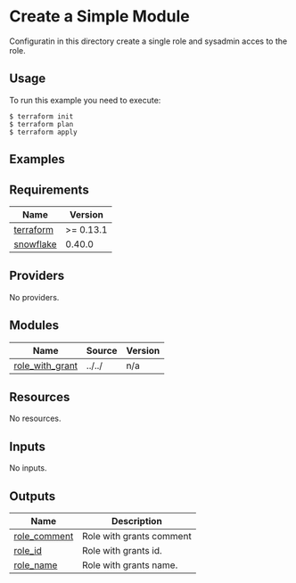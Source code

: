 # Create a Simple Module

Configuratin in this directory create a single role and sysadmin acces to the role.

## Usage

To run this example you need to execute:

```shell
$ terraform init
$ terraform plan
$ terraform apply
```

## Examples
<!-- BEGINNING OF PRE-COMMIT-TERRAFORM DOCS HOOK -->
## Requirements

| Name | Version |
|------|---------|
| <a name="requirement_terraform"></a> [terraform](#requirement\_terraform) | >= 0.13.1 |
| <a name="requirement_snowflake"></a> [snowflake](#requirement\_snowflake) | 0.40.0 |

## Providers

No providers.

## Modules

| Name | Source | Version |
|------|--------|---------|
| <a name="module_role_with_grant"></a> [role\_with\_grant](#module\_role\_with\_grant) | ../../ | n/a |

## Resources

No resources.

## Inputs

No inputs.

## Outputs

| Name | Description |
|------|-------------|
| <a name="output_role_comment"></a> [role\_comment](#output\_role\_comment) | Role with grants comment |
| <a name="output_role_id"></a> [role\_id](#output\_role\_id) | Role with grants id. |
| <a name="output_role_name"></a> [role\_name](#output\_role\_name) | Role with grants name. |
<!-- END OF PRE-COMMIT-TERRAFORM DOCS HOOK -->
